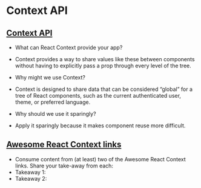 # Context API


## [Context API](https://reactjs.org/docs/context.html)

* What can React Context provide your app?
-  Context provides a way to share values like these between components without having to explicitly pass a prop through every level of the tree.

* Why might we use Context?
- Context is designed to share data that can be considered “global” for a tree of React components, such as the current authenticated user, theme, or preferred language.

* Why should we use it sparingly?
- Apply it sparingly because it makes component reuse more difficult.

## [Awesome React Context links](https://github.com/diegohaz/awesome-react-context)

* Consume content from (at least) two of the Awesome React Context links. Share your take-away from each:
* Takeaway 1: 
* Takeaway 2:
